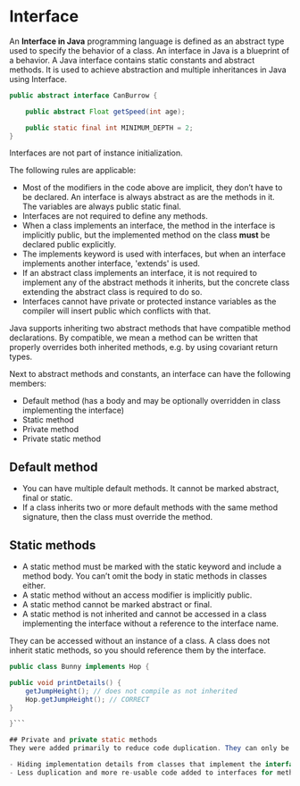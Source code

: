 # **Interface**

An **Interface in Java** programming language is defined as an abstract type used to specify the behavior of a class. An interface in Java is a blueprint of a behavior. A Java interface contains static constants and abstract methods. It is used to achieve abstraction and multiple inheritances in Java using Interface.

```java
public abstract interface CanBurrow {

    public abstract Float getSpeed(int age); 

    public static final int MINIMUM_DEPTH = 2;
}
```

Interfaces are not part of instance initialization. 

The following rules are applicable:
* Most of the modifiers in the code above are implicit, they don’t have to be declared. An interface is always abstract as are the methods in it. The variables are always public static final.
* Interfaces are not required to define any methods.
* When a class implements an interface, the method in the interface is implicitly public, but the implemented method on the class **must** be declared public explicitly.
* The implements keyword is used with interfaces, but when an interface implements another interface, 'extends' is used.
* If an abstract class implements an interface, it is not required to implement any of the abstract methods it inherits, but the concrete class extending the abstract class is required to do so.
* Interfaces cannot have private or protected instance variables as the compiler will insert public which conflicts with that.

Java supports inheriting two abstract methods that have compatible method declarations. By compatible, we mean a method can be written that properly overrides both inherited methods, e.g. by using covariant return types.

Next to abstract methods and constants, an interface can have the following members:
- Default method (has a body and may be optionally overridden in class implementing the interface)
- Static method
- Private method
- Private static method
## Default method
* You can have multiple default methods. It cannot be marked abstract, final or static.
* If a class inherits two or more default methods with the same method signature, then the class must override the method.

## Static methods
* A static method must be marked with the static keyword and include a method body. You can’t omit the body in static methods in classes either.
* A static method without an access modifier is implicitly public.
* A static method cannot be marked abstract or final.
* A static method is not inherited and cannot be accessed in a class implementing the interface without a reference to the interface name.

They can be accessed without an instance of a class. A class does not inherit static methods, so you should reference them by the interface.

```java
public class Bunny implements Hop {

public void printDetails() {
	getJumpHeight(); // does not compile as not inherited
	Hop.getJumpHeight(); // CORRECT
}

}```

## Private and private static methods
They were added primarily to reduce code duplication. They can only be used in the interface in which they are declared. The benefits are:

- Hiding implementation details from classes that implement the interface achieving encapsulation
- Less duplication and more re-usable code added to interfaces for methods with similar functionality.